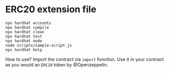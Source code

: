 # ERC20 extension file

```shell
npx hardhat accounts
npx hardhat compile
npx hardhat clean
npx hardhat test
npx hardhat node
node scripts/sample-script.js
npx hardhat help
```

How to use? 
Import the contract via `import` function. Use it in your contract as you would an `ERC20` token by @Openzeppelin.
